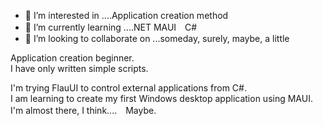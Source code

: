 - 👀 I’m interested in ....Application creation method
- 🌱 I’m currently learning ....NET MAUI　C#　
- 💞️ I’m looking to collaborate on ...someday, surely, maybe, a little

Application creation beginner.<br/>
I have only written simple scripts.

I'm trying FlauUI to control external applications from C#.<br/>
I am learning to create my first Windows desktop application using MAUI.<br/>
I'm almost there, I think....　Maybe.
<!---
tomsorenge/tomsorenge is a ✨ special ✨ repository because its `README.md` (this file) appears on your GitHub profile.
You can click the Preview link to take a look at your changes.
--->
